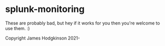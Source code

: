 # splunk-monitoring

These are probably bad, but hey if it works for you then you're welcome to use them. :)

Copyright James Hodgkinson 2021-
